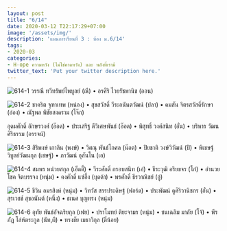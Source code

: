 ```yaml
---
layout: post
title: "6/14"
date: 2020-03-12 T22:17:29+07:00
image: '/assets/img/'
description: 'แผนการเรียนที่ 3 : ห้อง ม.6/14'
tags:
- 2020-03
categories:
- H-ope ความหวัง (ไม่ใช่คาดหวัง) และ พลังที่เรามี
twitter_text: 'Put your twitter description here.'
---
```

![614-1](https://res.cloudinary.com/sdees-reallife/image/upload/c_fit,h_1000,w_2000/v1584025658/614-01.png)
วรรณี ทวีทรัพย์ไพบูลย์ (ณี) • อรศิริ ไวยรัชพานิช (ออน)

![614-2](https://res.cloudinary.com/sdees-reallife/image/upload/c_fit,h_1000,w_2000/v1584025706/614-02.png)
ชาคริต จุฑาเทพ (หน่อง) • สุขสวัสดิ์ วีระอนันตวัฒน์ (ปลา) • คมสัน จิตรสวัสดิ์รักษา (อ่อง) • ณัฐพล พิชัยสงคราม (โจ๊ก)

อุดมศักดิ์ อักษรวงศ์ (อ๊อด) • ประเสริฐ ดีวิเศษพันธ์ (อ๊อด) • พิสุทธิ์ วงศ์สนิท (อั๋น) • บริหาร วัฒนศิริธรรม (อรรจน์)

![614-3](https://res.cloudinary.com/sdees-reallife/image/upload/c_fit,h_1000,w_2000/v1584025729/614-03.png)
สิริพงษ์ เกาลิน (พงษ์) • วิศณุ พันธ์โกศล (น๊อต) • ปิยชาติ วงษ์วิวัฒน์ (ปิ) • พิเชษฐ์ วิบูลย์วัฒนกุล (เชษฐ์) • ภาวัฒน์ อุสันโน (เอ)

![614-4](https://res.cloudinary.com/sdees-reallife/image/upload/c_fit,h_1000,w_2000/v1584025727/614-04.png)
สมพร หน่วยสกุล (เอ็ดดี้) • วีระศักดิ์ กรอบสนิท (เอ๋) • ธีระวุฒิ อริยขจร (โก๋) • อำนวยโชค จิตบรรจง (หนุ่ม) • คงศักดิ์ แซ่อึ้ง (บุดด้า) • พรศักดิ์ ธีรวาณิชย์ (อู๋)

![614-5](https://res.cloudinary.com/sdees-reallife/image/upload/c_fit,h_1000,w_2000/v1584025723/614-05.png)
ชีวิน อมรสิงห์ (หนุ่ม) • วิทวัส สรรประดิษฐ์ (ฟอร์ด) • ประพัฒน์ คูศิริวานิชกร (อั๋น) • สุรเวชช์ สุขอนันต์ (หนึ่ง) • ธเนศ บุญทรง (หนุ่ม)

![614-6](https://res.cloudinary.com/sdees-reallife/image/upload/c_fit,h_1000,w_2000/v1584025755/614-06.png)
อุทัย พันธ์อัจฉริยกุล (เฟย) • ปราโมทย์ ติยะจามร (หนุ่ม) • ชนเฉลิม มาลัย (โจ้) • พีรภัฎ โล่ห์ตระกูล (นัท,ผี) • ทรงชัย เมธาวิกุล (ตี๋น้อย)
